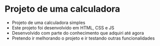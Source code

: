 # Projeto de uma calculadora

- Projeto de uma calculadora simples
- Este projeto foi desenvolvido em HTML, CSS e JS
- Desenvolvido com parte do conhecimento que adquiri até agora
- Pretendo ir melhorando o projeto e ir testando outras funcionalidades
